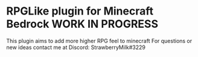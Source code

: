 # RPGLike plugin for Minecraft Bedrock WORK IN PROGRESS
This plugin aims to add more higher RPG feel to minecraft
For questions or new ideas contact me at Discord: StrawberryMilk#3229
